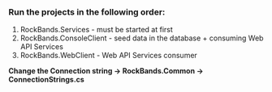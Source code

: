 ### Run the projects in the following order:
  1. RockBands.Services - must be started at first
  2. RockBands.ConsoleClient - seed data in the database + consuming Web API Services
  3. RockBands.WebClient - Web API Services consumer

__Change the Connection string -> RockBands.Common -> ConnectionStrings.cs__
